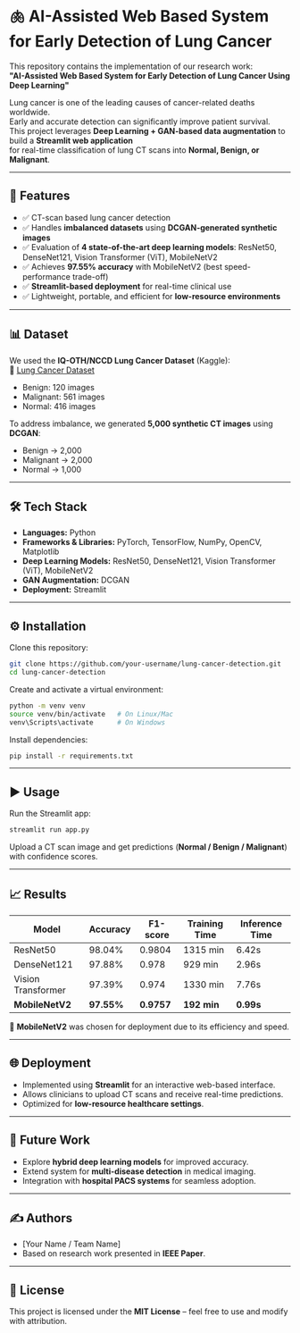 # 🫁 AI-Assisted Web Based System for Early Detection of Lung Cancer  

This repository contains the implementation of our research work:  
**"AI-Assisted Web Based System for Early Detection of Lung Cancer Using Deep Learning"**  

Lung cancer is one of the leading causes of cancer-related deaths worldwide.  
Early and accurate detection can significantly improve patient survival.  
This project leverages **Deep Learning + GAN-based data augmentation** to build a **Streamlit web application**  
for real-time classification of lung CT scans into **Normal, Benign, or Malignant**.

---

## 🚀 Features
- ✅ CT-scan based lung cancer detection  
- ✅ Handles **imbalanced datasets** using **DCGAN-generated synthetic images**  
- ✅ Evaluation of **4 state-of-the-art deep learning models**: ResNet50, DenseNet121, Vision Transformer (ViT), MobileNetV2  
- ✅ Achieves **97.55% accuracy** with MobileNetV2 (best speed-performance trade-off)  
- ✅ **Streamlit-based deployment** for real-time clinical use  
- ✅ Lightweight, portable, and efficient for **low-resource environments**  

---

## 📊 Dataset
We used the **IQ-OTH/NCCD Lung Cancer Dataset** (Kaggle):  
🔗 [Lung Cancer Dataset](https://www.kaggle.com/datasets/andrewmvd/lung-cancer-dataset)

- Benign: 120 images  
- Malignant: 561 images  
- Normal: 416 images  

To address imbalance, we generated **5,000 synthetic CT images** using **DCGAN**:  
- Benign → 2,000  
- Malignant → 2,000  
- Normal → 1,000  

---

## 🛠️ Tech Stack
- **Languages:** Python  
- **Frameworks & Libraries:** PyTorch, TensorFlow, NumPy, OpenCV, Matplotlib  
- **Deep Learning Models:** ResNet50, DenseNet121, Vision Transformer (ViT), MobileNetV2  
- **GAN Augmentation:** DCGAN  
- **Deployment:** Streamlit  

---

## ⚙️ Installation
Clone this repository:
```bash
git clone https://github.com/your-username/lung-cancer-detection.git
cd lung-cancer-detection
```

Create and activate a virtual environment:
```bash
python -m venv venv
source venv/bin/activate   # On Linux/Mac
venv\Scripts\activate      # On Windows
```

Install dependencies:
```bash
pip install -r requirements.txt
```

---

## ▶️ Usage
Run the Streamlit app:
```bash
streamlit run app.py
```

Upload a CT scan image and get predictions (**Normal / Benign / Malignant**) with confidence scores.

---

## 📈 Results
| Model          | Accuracy | F1-score | Training Time | Inference Time |
|----------------|----------|----------|---------------|----------------|
| ResNet50       | 98.04%   | 0.9804   | 1315 min      | 6.42s          |
| DenseNet121    | 97.88%   | 0.978    | 929 min       | 2.96s          |
| Vision Transformer | 97.39% | 0.974  | 1330 min      | 7.76s          |
| **MobileNetV2**| **97.55%** | **0.9757** | **192 min**  | **0.99s**      |

📌 **MobileNetV2** was chosen for deployment due to its efficiency and speed.

---

## 🌐 Deployment
- Implemented using **Streamlit** for an interactive web-based interface.  
- Allows clinicians to upload CT scans and receive real-time predictions.  
- Optimized for **low-resource healthcare settings**.  

---

## 📌 Future Work
- Explore **hybrid deep learning models** for improved accuracy.  
- Extend system for **multi-disease detection** in medical imaging.  
- Integration with **hospital PACS systems** for seamless adoption.  

---

## ✍️ Authors
- [Your Name / Team Name]  
- Based on research work presented in **IEEE Paper**.  

---

## 📜 License
This project is licensed under the **MIT License** – feel free to use and modify with attribution.  
